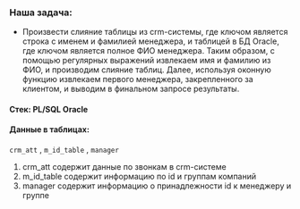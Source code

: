### Наша задача: 
- Произвести слияние таблицы из crm-системы, где ключом является строка с именем и фамилией менеджера, и таблицей в БД Oracle, где ключом является полное ФИО менеджера. Таким образом, с помощью регулярных выражений извлекаем имя и фамилию из ФИО, и производим слияние таблиц. 
Далее, используя оконную функцию извлекаем первого менеджера, закрепленного за клиентом, и выводим в финальном запросе результаты. 

#### Стек: PL/SQL Oracle

#### Данные в таблицах: 
`crm_att` , `m_id_table` , `manager`

1. crm_att содержит данные по звонкам в crm-системе
2. m_id_table содержит информацию по id и группам компаний
3. manager содержит информацию о принадлежности id к менеджеру и группе
